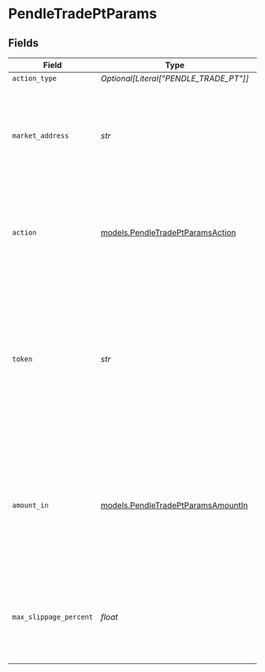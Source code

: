 # PendleTradePtParams


## Fields

| Field                                                                                                                                                                            | Type                                                                                                                                                                             | Required                                                                                                                                                                         | Description                                                                                                                                                                      | Example                                                                                                                                                                          |
| -------------------------------------------------------------------------------------------------------------------------------------------------------------------------------- | -------------------------------------------------------------------------------------------------------------------------------------------------------------------------------- | -------------------------------------------------------------------------------------------------------------------------------------------------------------------------------- | -------------------------------------------------------------------------------------------------------------------------------------------------------------------------------- | -------------------------------------------------------------------------------------------------------------------------------------------------------------------------------- |
| `action_type`                                                                                                                                                                    | *Optional[Literal["PENDLE_TRADE_PT"]]*                                                                                                                                           | :heavy_minus_sign:                                                                                                                                                               | N/A                                                                                                                                                                              |                                                                                                                                                                                  |
| `market_address`                                                                                                                                                                 | *str*                                                                                                                                                                            | :heavy_check_mark:                                                                                                                                                               | The address of the market identifying which Principal Token (PT) you would like to trade.                                                                                        | 0x08a152834de126d2ef83d612ff36e4523fd0017f                                                                                                                                       |
| `action`                                                                                                                                                                         | [models.PendleTradePtParamsAction](../models/pendletradeptparamsaction.md)                                                                                                       | :heavy_check_mark:                                                                                                                                                               | Specifies the direction of the PT trade. Valid values are `BUY` (to buy PT) or `SELL` (to sell PT).                                                                              | BUY                                                                                                                                                                              |
| `token`                                                                                                                                                                          | *str*                                                                                                                                                                            | :heavy_check_mark:                                                                                                                                                               | TThe symbol or address of the token to trade PT with. For `action` set to `BUY`, this is the token to buy PT with. For `action` set to `SELL`, this is the token to sell PT for. | USDC                                                                                                                                                                             |
| `amount_in`                                                                                                                                                                      | [models.PendleTradePtParamsAmountIn](../models/pendletradeptparamsamountin.md)                                                                                                   | :heavy_check_mark:                                                                                                                                                               | For `action` set to `BUY`, this is the amount in of `token` to buy PT with. For `action` set to `SELL`, this is the amount in of PT to sell for `token`.                         | 1.5                                                                                                                                                                              |
| `max_slippage_percent`                                                                                                                                                           | *float*                                                                                                                                                                          | :heavy_check_mark:                                                                                                                                                               | The maximum slippage allowed in percent. e.g. `1` means `1%` slippage allowed.                                                                                                   | 0.5                                                                                                                                                                              |